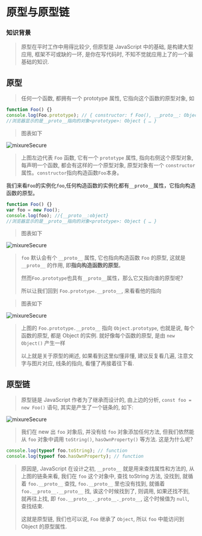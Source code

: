 # 原型与原型链

### 知识背景

> 原型在平时工作中用得比较少, 但原型是 JavaScript 中的基础, 是构建大型应用, 框架不可或缺的一环, 是你在写代码时, 不知不觉就应用上了的一个最基础的知识.

## 原型

> 任何一个函数, 都拥有一个 prototype 属性, 它指向这个函数的原型对象, 如

```javascript
function Foo() {}
console.log(Foo.prototype); // { constructor: f Foo(), __proto__: Object }
//浏览器显示的是__proto__指向的对象<prototype>: Object { … }
```

> 图表如下

<img :src="$withBase('/img/函数原型.webp')" alt="mixureSecure">

> 上图左边代表 `Foo` 函数, 它有一个 `prototype` 属性, 指向右侧这个原型对象, 每声明一个函数, 都会有这样的一个原型对象, 原型对象有一个 `constructor` 属性。`constructor`指向构造函数`Foo`本身。

我们来看`Foo`的实例化`foo`,任何构造函数的实例化都有`__proto__`属性，它指向构造函数的原型。

```javascript
function Foo() {}
var foo = new Foo();
console.log(foo); //{__proto__:object}
//浏览器显示的是__proto__指向的对象<prototype>: Object { … }
```

> 图表如下

<img :src="$withBase('/img/实例函数原型指向.webp')" alt="mixureSecure">

> `foo` 默认会有个 `__proto__` 属性, 它也指向构造函数 `Foo` 的原型, 这就是 `__proto__` 的作用, 即**指向构造函数的原型**。
>
> 然而`Foo.prototype`也具有`__proto__`属性，那么它又指向谁的原型呢?
>
> 所以让我们回到 `Foo.prototype.__proto__`, 来看看他的指向

> 图表如下

<img :src="$withBase('/img/Foo.prototype指向.webp')" alt="mixureSecure">

> 上图的 `Foo.prototype.__proto__` 指向 `Object.prototype`, 也就是说, 每个函数的原型, 都是 Object 的实例. 就好像每个函数的原型, 是由 `new Object()` 产生一样
>
> 以上就是关于原型的阐述, 如果看到这里似懂非懂, 建议反复看几遍, 注意文字与图片对应, 线条的指向, 看懂了再接着往下看.

## 原型链

> 原型链是 JavaScript 作者为了继承而设计的, 由上边的分析, `const foo = new Foo()` 语句, 其实是产生了一个链条的, 如下:

<img :src="$withBase('/img/原型链.webp')" alt="mixureSecure">

> 我们在 new 出 `foo` 对象后, 并没有给 `foo` 对象添加任何方法, 但我们依然能从 `foo` 对象中调用 `toString()`, `hasOwnProperty()` 等方法. 这是为什么呢?

```javascript
console.log(typeof foo.toString); // function
console.log(typeof foo.hasOwnProperty); // function
```

> 原因是, JavaScript 在设计之初, `__proto__` 就是用来查找属性和方法的, 从上图的链条来看, 我们在 `foo` 这个对象中, 查找 toString 方法, 没找到, 就循着 `foo.__proto__` 查找, `foo.__proto__` 里也没有找到, 就循着 `foo.__proto__.__proto__` 找, 诶这个时候找到了, 则调用, 如果还找不到, 就再往上找, 即 `foo.__proto__._proto__._proto__`, 这个时候值为 `null`, 查找结束.
>
> 这就是原型链, 我们也可以说, `Foo` 继承了 `Object`, 所以 `foo` 中能访问到 Object 的原型属性.
